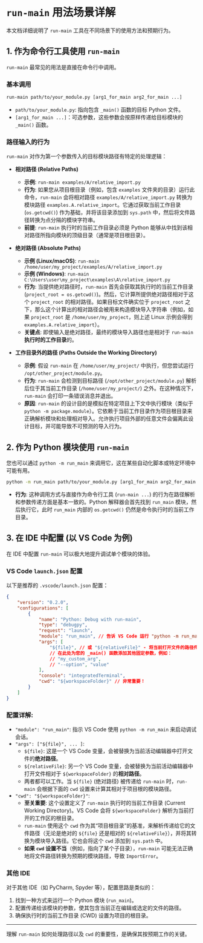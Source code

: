 # `run-main` 用法场景详解

本文档详细说明了 `run-main` 工具在不同场景下的使用方法和预期行为。

## 1. 作为命令行工具使用 `run-main`

`run-main` 最常见的用法是直接在命令行中调用。

### 基本调用

```bash
run-main path/to/your_module.py [arg1_for_main arg2_for_main ...]
```

*   `path/to/your_module.py`: 指向包含 `_main()` 函数的目标 Python 文件。
*   `[arg1_for_main ...]`：可选参数，这些参数会按原样传递给目标模块的 `_main()` 函数。

### 路径输入的行为

`run-main` 对作为第一个参数传入的目标模块路径有特定的处理逻辑：

*   **相对路径 (Relative Paths)**
    *   **示例**: `run-main examples/A/relative_import.py`
    *   **行为**: 如果您从项目根目录（例如，包含 `examples` 文件夹的目录）运行此命令，`run-main` 会将相对路径 `examples/A/relative_import.py` 转换为模块路径 `examples.A.relative_import`。它通过获取当前工作目录 (`os.getcwd()`) 作为基础，并将该目录添加到 `sys.path` 中，然后将文件路径转换为点分隔的模块字符串。
    *   **前提**: `run-main` 执行时的当前工作目录必须是 Python 能够从中找到该相对路径所指向模块的顶级目录（通常是项目根目录）。

*   **绝对路径 (Absolute Paths)**
    *   **示例 (Linux/macOS)**: `run-main /home/user/my_project/examples/A/relative_import.py`
    *   **示例 (Windows)**: `run-main C:\Users\user\my_project\examples\A\relative_import.py`
    *   **行为**: 当提供绝对路径时，`run-main` 首先会获取其执行时的当前工作目录 (`project_root = os.getcwd()`)。然后，它计算所提供绝对路径相对于这个 `project_root` 的相对路径。如果目标文件确实位于 `project_root` 之下，那么这个计算出的相对路径会被用来构造模块导入字符串（例如，如果 `project_root` 是 `/home/user/my_project`，则上述 Linux 示例会得到 `examples.A.relative_import`）。
    *   **关键点**: 即使输入是绝对路径，最终的模块导入路径也是相对于 `run-main` **执行时的工作目录**的。

*   **工作目录外的路径 (Paths Outside the Working Directory)**
    *   **示例**: 假设 `run-main` 在 `/home/user/my_project/` 中执行，但您尝试运行 `/opt/other_project/module.py`。
    *   **行为**: `run-main` 会检测到目标路径 (`/opt/other_project/module.py`) 解析后位于其当前工作目录 (`/home/user/my_project/`) 之外。在这种情况下，`run-main` 会打印一条错误消息并退出。
    *   **原因**: `run-main` 的设计目的是模拟在特定项目上下文中执行模块（类似于 `python -m package.module`）。它依赖于当前工作目录作为项目根目录来正确解析模块和处理相对导入。允许执行项目外部的任意文件会偏离此设计目标，并可能导致不可预测的导入行为。

## 2. 作为 Python 模块使用 `run-main`

您也可以通过 `python -m run_main` 来调用它，这在某些自动化脚本或特定环境中可能有用。

```bash
python -m run_main path/to/your_module.py [arg1_for_main arg2_for_main ...]
```

*   **行为**: 这种调用方式与直接作为命令行工具 (`run-main ...`) 的行为在路径解析和参数传递方面是基本一致的。Python 解释器会首先找到 `run_main` 模块，然后执行它，此时 `run_main` 内部的 `os.getcwd()` 仍然是命令执行时的当前工作目录。

## 3. 在 IDE 中配置 (以 VS Code 为例)

在 IDE 中配置 `run-main` 可以极大地提升调试单个模块的体验。

### VS Code `launch.json` 配置

以下是推荐的 `.vscode/launch.json` 配置：

```json
{
    "version": "0.2.0",
    "configurations": [
        {
            "name": "Python: Debug with run-main",
            "type": "debugpy",
            "request": "launch",
            "module": "run_main", // 告诉 VS Code 运行 "python -m run_main"
            "args": [
                "${file}", // 或 "${relativeFile}" - 将当前打开文件的路径传递给 run_main
                // 在此处为您的 _main() 函数添加其他固定参数，例如：
                // "my_custom_arg",
                // "--option", "value"
            ],
            "console": "integratedTerminal",
            "cwd": "${workspaceFolder}" // 非常重要！
        }
    ]
}
```

### 配置详解:

*   `"module": "run_main"`: 指示 VS Code 使用 `python -m run_main` 来启动调试会话。
*   `"args": ["${file}", ... ]`:
    *   `${file}`: 这是一个 VS Code 变量，会被替换为当前活动编辑器中打开文件的**绝对路径**。
    *   `${relativeFile}`: 另一个 VS Code 变量，会被替换为当前活动编辑器中打开文件相对于 `${workspaceFolder}` 的**相对路径**。
    *   两者都可以工作。当 `${file}` (绝对路径) 被传递给 `run-main` 时，`run-main` 会根据下面的 `cwd` 设置来计算其相对于项目根的模块路径。
*   `"cwd": "${workspaceFolder}"`:
    *   **至关重要**: 这个设置定义了 `run-main` 执行时的当前工作目录 (Current Working Directory)。VS Code 会将 `${workspaceFolder}` 解析为当前打开的工作区的根目录。
    *   `run-main` 使用这个 `cwd` 作为其“项目根目录”的基准，来解析传递给它的文件路径（无论是绝对的 `${file}` 还是相对的 `${relativeFile}`），并将其转换为模块导入路径。它也会将这个 `cwd` 添加到 `sys.path` 中。
    *   **如果 `cwd` 设置不当**（例如，指向了某个子目录），`run-main` 可能无法正确地将文件路径转换为预期的模块路径，导致 `ImportError`。

### 其他 IDE

对于其他 IDE（如 PyCharm, Spyder 等），配置思路是类似的：
1.  找到一种方式来运行一个 Python 模块 (`run_main`)。
2.  配置传递给该模块的参数，使其包含当前正在编辑或选定的文件的路径。
3.  确保执行时的当前工作目录 (CWD) 设置为项目的根目录。

---

理解 `run-main` 如何处理路径以及 `cwd` 的重要性，是确保其按预期工作的关键。
